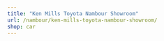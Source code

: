 ```yaml
---
title: "Ken Mills Toyota Nambour Showroom"
url: /nambour/ken-mills-toyota-nambour-showroom/
shop: car
---
```

